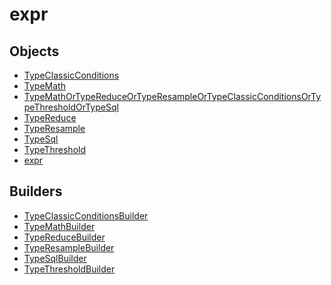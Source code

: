 # <span class="badge package-variant-dataquery"></span> expr

## Objects

 * <span class="badge object-type-interface"></span> [TypeClassicConditions](./object-TypeClassicConditions.md)
 * <span class="badge object-type-interface"></span> [TypeMath](./object-TypeMath.md)
 * <span class="badge object-type-interface"></span> [TypeMathOrTypeReduceOrTypeResampleOrTypeClassicConditionsOrTypeThresholdOrTypeSql](./object-TypeMathOrTypeReduceOrTypeResampleOrTypeClassicConditionsOrTypeThresholdOrTypeSql.md)
 * <span class="badge object-type-interface"></span> [TypeReduce](./object-TypeReduce.md)
 * <span class="badge object-type-interface"></span> [TypeResample](./object-TypeResample.md)
 * <span class="badge object-type-interface"></span> [TypeSql](./object-TypeSql.md)
 * <span class="badge object-type-interface"></span> [TypeThreshold](./object-TypeThreshold.md)
 * <span class="badge object-type-disjunction"></span> [expr](./object-expr.md)
## Builders

 * <span class="badge builder"></span> [TypeClassicConditionsBuilder](./builder-TypeClassicConditionsBuilder.md)
 * <span class="badge builder"></span> [TypeMathBuilder](./builder-TypeMathBuilder.md)
 * <span class="badge builder"></span> [TypeReduceBuilder](./builder-TypeReduceBuilder.md)
 * <span class="badge builder"></span> [TypeResampleBuilder](./builder-TypeResampleBuilder.md)
 * <span class="badge builder"></span> [TypeSqlBuilder](./builder-TypeSqlBuilder.md)
 * <span class="badge builder"></span> [TypeThresholdBuilder](./builder-TypeThresholdBuilder.md)
